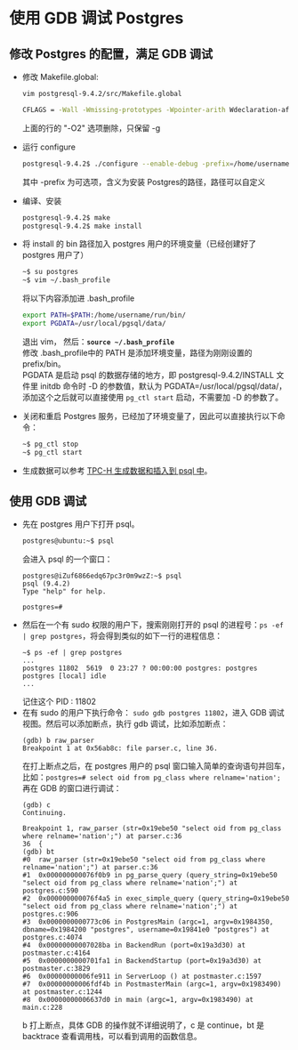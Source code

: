 # 使用 GDB 调试 Postgres
## 修改 Postgres 的配置，满足 GDB 调试
- 修改 Makefile.global:
    ```bash
    vim postgresql-9.4.2/src/Makefile.global 
    
    CFLAGS = -Wall -Wmissing-prototypes -Wpointer-arith Wdeclaration-after-statement -Wendif-labels Wmissing-format-attribute -Wformat-security fno-strict-aliasing -fwrapv -g -O2 
    ```
    上面的行的 "-O2" 选项删除，只保留 -g

- 运行 configure
    ```bash
    postgresql-9.4.2$ ./configure --enable-debug -prefix=/home/username/run/
    ```
    其中 -prefix 为可选项，含义为安装 Postgres的路径，路径可以自定义
- 编译、安装
    ```bash
    postgresql-9.4.2$ make
    postgresql-9.4.2$ make install
- 将 install 的 bin 路径加入 postgres 用户的环境变量（已经创建好了 postgres 用户了）
    ```bash
    ~$ su postgres 
    ~$ vim ~/.bash_profile
    ```
    将以下内容添加进 .bash_profile
    ```bash
    export PATH=$PATH:/home/username/run/bin/
    export PGDATA=/usr/local/pgsql/data/
    ```
    退出 vim， 然后：**`source ~/.bash_profile`**  
    修改 .bash_profile中的 PATH 是添加环境变量，路径为刚刚设置的 prefix/bin。  
    PGDATA 是启动 psql 的数据存储的地方，即 postgresql-9.4.2/INSTALL 文件里 initdb 命令时 -D 的参数值，默认为 PGDATA=/usr/local/pgsql/data/，添加这个之后就可以直接使用 `pg_ctl start` 启动，不需要加 -D 的参数了。
- 关闭和重启 Postgres 服务，已经加了环境变量了，因此可以直接执行以下命令：
    ```bash
    ~$ pg_ctl stop
    ~$ pg_ctl start
    ```
- 生成数据可以参考 [TPC-H 生成数据和插入到 psql 中](https://github.com/SongYg/yg-s/blob/master/TPCH%E6%B5%8B%E8%AF%95Postgres.md)。
## 使用 GDB 调试
- 先在 postgres 用户下打开 psql。
  ```bash
  postgres@ubuntu:~$ psql
  ```
    会进入 psql 的一个窗口：
    ```
    postgres@iZuf6866edq67pc3r0m9wzZ:~$ psql
    psql (9.4.2)
    Type "help" for help.

    postgres=# 
    ```
- 然后在一个有 sudo 权限的用户下，搜索刚刚打开的 psql 的进程号：`ps -ef | grep postgres`，将会得到类似的如下一行的进程信息：
    ```
    ~$ ps -ef | grep postgres
    ...
    postgres 11802  5619  0 23:27 ? 00:00:00 postgres: postgres postgres [local] idle
    ...
    ```
    记住这个 PID : 11802
- 在有 sudo 的用户下执行命令： `sudo gdb postgres 11802`，进入 GDB 调试视图。然后可以添加断点，执行 gdb 调试，比如添加断点：
    ```
    (gdb) b raw_parser
    Breakpoint 1 at 0x56ab8c: file parser.c, line 36.
    ```
    在打上断点之后，在 postgres 用户的 psql 窗口输入简单的查询语句并回车，比如：`postgres=# select oid from pg_class where relname='nation';`  
    再在 GDB 的窗口进行调试：
    ```
    (gdb) c
    Continuing.

    Breakpoint 1, raw_parser (str=0x19ebe50 "select oid from pg_class where relname='nation';") at parser.c:36
    36	{
    (gdb) bt
    #0  raw_parser (str=0x19ebe50 "select oid from pg_class where relname='nation';") at parser.c:36
    #1  0x000000000076f0b9 in pg_parse_query (query_string=0x19ebe50 "select oid from pg_class where relname='nation';") at postgres.c:590
    #2  0x000000000076f4a5 in exec_simple_query (query_string=0x19ebe50 "select oid from pg_class where relname='nation';") at postgres.c:906
    #3  0x0000000000773c06 in PostgresMain (argc=1, argv=0x1984350, dbname=0x1984200 "postgres", username=0x19841e0 "postgres") at postgres.c:4074
    #4  0x00000000007028ba in BackendRun (port=0x19a3d30) at postmaster.c:4164
    #5  0x0000000000701fa1 in BackendStartup (port=0x19a3d30) at postmaster.c:3829
    #6  0x00000000006fe911 in ServerLoop () at postmaster.c:1597
    #7  0x00000000006fdf4b in PostmasterMain (argc=1, argv=0x1983490) at postmaster.c:1244
    #8  0x00000000006637d0 in main (argc=1, argv=0x1983490) at main.c:228
    ```
    b 打上断点，具体 GDB 的操作就不详细说明了，c 是 continue，bt 是 backtrace 查看调用栈，可以看到调用的函数信息。